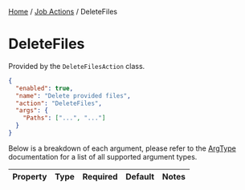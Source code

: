 [Home](/README.md) / [Job Actions](/docs/job-actions/README.md) / DeleteFiles

# DeleteFiles
Provided by the `DeleteFilesAction` class.

```json
{
  "enabled": true,
  "name": "Delete provided files",
  "action": "DeleteFiles",
  "args": {
    "Paths": ["...", "..."]
  }
}
```

Below is a breakdown of each argument, please refer to the [ArgType](/docs/enums/ArgType.md) documentation for a list of all supported argument types.

| Property | Type | Required | Default | Notes |
| --- | --- | --- | --- | --- |
